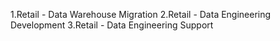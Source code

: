 1.Retail - Data Warehouse Migration
2.Retail - Data Engineering Development
3.Retail - Data Engineering Support
